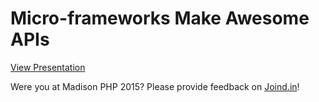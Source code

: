 # Micro-frameworks Make Awesome APIs

[View Presentation](https://austinsmorris.github.io/micro-frameworks-make-awesome-apis)

Were you at Madison PHP 2015?  Please provide feedback on [Joind.in](https://joind.in/16015)!
